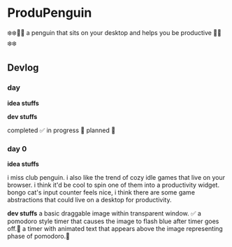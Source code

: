 # ProduPenguin
❄️❄️🐧🐧 a penguin that sits on your desktop and helps you be productive 🐧🐧❄️❄️

## Devlog
### day #

**idea stuffs**

**dev stuffs**

completed ✅
in progress 🔨
planned 📘

### day 0 
**idea stuffs**

i miss club penguin. 
i also like the trend of cozy idle games that live on your browser. 
i think it'd be cool to spin one of them into a productivity widget.
bongo cat's input counter feels nice, i think there are some game abstractions that could live on a desktop for productivity. 

**dev stuffs**
a basic draggable image within transparent window. ✅
a pomodoro style timer that causes the image to flash blue after timer goes off.🔨
a timer with animated text that appears above the image representing phase of pomodoro.📘


